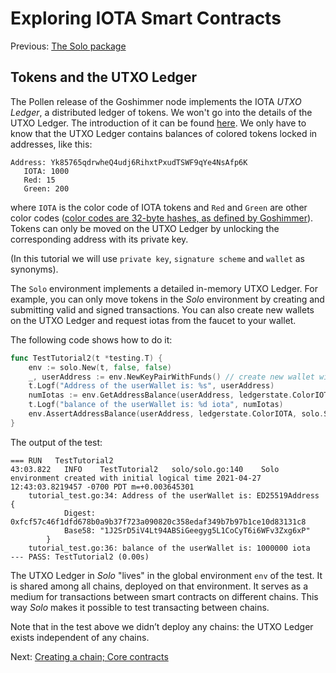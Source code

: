 # Exploring IOTA Smart Contracts

Previous: [The Solo package](01.md)

 ## Tokens and the UTXO Ledger

The Pollen release of the Goshimmer node implements the IOTA _UTXO Ledger_, a
distributed ledger of tokens. We won't go into the details of the UTXO Ledger.
The introduction of it can be found [here](../intro/utxo.md). We only have to
know that the UTXO Ledger contains balances of colored tokens locked in 
addresses, like this:

 ```
Address: Yk85765qdrwheQ4udj6RihxtPxudTSWF9qYe4NsAfp6K
    IOTA: 1000
    Red: 15
    Green: 200
```

where `IOTA` is the color code of IOTA tokens and `Red` and `Green` are other
color codes
([color codes are 32-byte hashes, as defined by Goshimmer](https://github.com/iotaledger/goshimmer/blob/87d0cbb172c1b3432b1dddcbabacd76cad66f1f3/dapps/valuetransfers/packages/balance/color.go#L10)).
Tokens can only be moved on the UTXO Ledger by unlocking the corresponding
address with its private key.

(In this tutorial we will use `private key`, `signature scheme` and `wallet` as
synonyms).

The `Solo` environment implements a detailed in-memory UTXO Ledger. For example,
you can only move tokens in the _Solo_ environment by creating and submitting
valid and signed transactions. You can also create new wallets on the UTXO 
Ledger and request iotas from the faucet to your wallet.

The following code shows how to do it:

```go
func TestTutorial2(t *testing.T) {
    env := solo.New(t, false, false)
    _, userAddress := env.NewKeyPairWithFunds() // create new wallet with solo.Saldo iotas
    t.Logf("Address of the userWallet is: %s", userAddress)
    numIotas := env.GetAddressBalance(userAddress, ledgerstate.ColorIOTA) // how many iotas the address contains
    t.Logf("balance of the userWallet is: %d iota", numIotas)
    env.AssertAddressBalance(userAddress, ledgerstate.ColorIOTA, solo.Saldo) // assert the address has solo.Saldo iotas
}
```

The output of the test:

```
=== RUN   TestTutorial2
43:03.822	INFO	TestTutorial2	solo/solo.go:140	Solo environment created with initial logical time 2021-04-27 12:43:03.8219457 -0700 PDT m=+0.003645301
    tutorial_test.go:34: Address of the userWallet is: ED25519Address {
            Digest: 0xfcf57c46f1dfd678b0a9b37f723a090820c358edaf349b7b97b1ce10d83131c8
            Base58: "1J2SrD5iV4Lt94ABSiGeegyg5L1CoCyT6i6WFv3Zxg6xP"
        }
    tutorial_test.go:36: balance of the userWallet is: 1000000 iota
--- PASS: TestTutorial2 (0.00s)
```

The UTXO Ledger in _Solo_ "lives" in the global environment `env` of the test.
It is shared among all chains, deployed on that environment. It serves as a
medium for transactions between smart contracts on different chains. This way
_Solo_ makes it possible to test transacting between chains.

Note that in the test above we didn’t deploy any chains: the UTXO Ledger exists
independent of any chains.

Next: [Creating a chain; Core contracts](03.md)